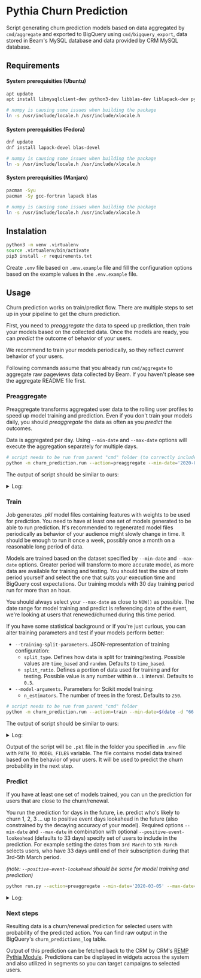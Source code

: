 # Pythia Churn Prediction

Script generating churn prediction models based on data aggregated by `cmd/aggregate` and exported to BigQuery using `cmd/bigquery_export`, data stored in Beam's MySQL database and data provided by CRM MySQL database.

## Requirements

#### System prerequisities (Ubuntu)

```bash
apt update
apt install libmysqlclient-dev python3-dev libblas-dev liblapack-dev python3-venv

# numpy is causing some issues when building the package
ln -s /usr/include/locale.h /usr/include/xlocale.h

```

#### System prerequisities (Fedora)

```bash
dnf update
dnf install lapack-devel blas-devel

# numpy is causing some issues when building the package
ln -s /usr/include/locale.h /usr/include/xlocale.h
```

#### System prerequisities (Manjaro)

```bash
pacman -Syu
pacman -Sy gcc-fortran lapack blas

# numpy is causing some issues when building the package
ln -s /usr/include/locale.h /usr/include/xlocale.h
```

## Instalation

```bash
python3 -m venv .virtualenv
source .virtualenv/bin/activate
pip3 install -r requirements.txt
```

Create `.env` file based on `.env.example` file and fill the configuration options based on the example values in the `.env.example` file.

## Usage

Churn prediction works on train/predict flow. There are multiple steps to set up in your pipeline to get the churn prediction.

First, you need to *preaggregate* the data to speed up prediction, then *train* your models based on the collected data. Once the models are ready, you can *predict* the outcome of behavior of your users.

We recommend to train your models periodically, so they reflect *current* behavior of your users.

Following commands assume that you already run `cmd/aggregate` to aggregate raw pageviews data collected by Beam. If you haven't please see the aggregate README file first.

### Preaggregate

Preaggregate transforms aggregated user data to the rolling user profiles to speed up model training and prediction. Even if you don't train your models daily, you should *preaggregate* the data as often as you *predict* the outcomes.

Data is aggregated per day. Using `--min-date` and `--max-date` options will execute the aggregation separately for multiple days.

```bash
# script needs to be run from parent "cmd" folder (to correctly include other modules such as "prediction_commons")
python -m churn_prediction.run --action=preaggregate --min-date='2020-03-05' --max-date='2020-03-05'
```

The output of script should be similar to ours:

<details>

<summary>Log:</summary>

```
2020-07-26 14:32:28,387 [INFO] __main__ - CHURN PREDICTION
2020-07-26 14:32:30,561 [INFO] __main__ - Table rolling_daily_user_profile already exists
2020-07-26 14:32:30,561 [INFO] __main__ - Starting with preaggregation for date range 2020-03-05 - 2020-03-05
22504 out of 22504 rows loaded.:32:44,284 [INFO] pandas_gbq.gbq -
1it [00:04,  4.08s/it]
2020-07-26 14:33:49,650 [INFO] __main__ - Date 2020-03-05 00:00:00 succesfully aggregated & uploaded to BQ
```

</details>

### Train

Job generates *.pkl* model files containing features with weights to be used for prediction. You need to have at least one set of models generated to be able to run prediction. It's recommended to regenerated model files periodically as behavior of your audience might slowly change in time. It should be enough to run it once a week, possibly once a month on a reasonable long period of data.

Models are trained based on the dataset specified by `--min-date` and `--max-date` options. Greater period will transform to more accurate model, as more data are available for training and testing. You should test the size of *train* period yourself and select the one that suits your execution time and BigQuery cost expectations. Our training models with 30 day training period run for more than an hour.

You should always select your `--max-date` as close to `NOW()` as possible.  The date range for model training and predict is referencing date of the event, we're looking at users that renewed/churned during this time period.

If you have some statistical background or if you're just curious, you can alter training parameters and test if your models perform better:

- `--training-split-parameters`. JSON-representation of training configuration:
    - `split_type`. Defines how data is split for training/testing. Possible values are `time_based` and `random`. Defaults to `time_based`.
    - `split_ratio`. Defines a portion of data used for training and for testing. Possible value is any number within `0..1` interval. Defaults to `0.5`.
- `--model-arguments`. Parameters for Scikit model training:
    - `n_estimators`. The number of trees in the forest. Defaults to `250`.

```bash
# script needs to be run from parent "cmd" folder
python -m churn_prediction.run --action=train --min-date=$(date -d "66 days ago" --rfc-3339=date) --max-date=$(date -d "33 days ago" --rfc-3339=date)
```

The output of script should be similar to ours:

<details>

<summary>Log:</summary>

```
2020-07-03 14:59:03,102 [INFO] __main__ - CHURN PREDICTION
2020-07-03 14:59:04,909 [INFO] __main__ - Executing training pipeline
2020-07-03 14:59:04,910 [INFO] __main__ -   * Loading user profiles
2020-07-03 15:01:55,318 [INFO] __main__ -   * Processing user profiles
2020-07-03 15:03:29,790 [INFO] __main__ -   * Filtering user profiles
2020-07-03 15:03:29,858 [INFO] __main__ -   * Normalizing user profiles
2020-07-03 15:03:31,012 [INFO] __main__ -   * Feature normalization success
2020-07-03 15:03:31,012 [INFO] __main__ -   * Query finished, processing retrieved data
2020-07-03 15:03:31,012 [INFO] __main__ -   * Retrieved initial user profiles frame from DB
2020-07-03 15:03:31,991 [INFO] __main__ - Successfully added global context features from mysql
2020-07-03 15:03:36,589 [INFO] __main__ - Successfully added user payment history features from mysql
/home/rootpd/gospace/src/gitlab.com/remp/pythia/cmd/churn_prediction/.virtualenv/lib/python3.8/site-packages/pandas/core/frame.py:4252: SettingWithCopyWarning:
A value is trying to be set on a copy of a slice from a DataFrame

See the caveats in the documentation: http://pandas.pydata.org/pandas-docs/stable/user_guide/indexing.html#returning-a-view-versus-a-copy
  return super().fillna(
2020-07-03 15:03:36,692 [INFO] __main__ -   * Initial data validation success
run.py:396: SettingWithCopyWarning:
A value is trying to be set on a copy of a slice from a DataFrame

See the caveats in the documentation: http://pandas.pydata.org/pandas-docs/stable/user_guide/indexing.html#returning-a-view-versus-a-copy
  data[~(data.isin(self.category_list_dict[data.name]))] = 'Unknown'
2020-07-03 15:03:37,032 [INFO] __main__ -   * Dummy variables generation success
2020-07-03 15:03:37,380 [INFO] __main__ -   * Numeric variables handling success
2020-07-03 15:03:37,503 [INFO] __main__ -   * user_profiles artifact dropped
2020-07-03 15:03:37,606 [INFO] __main__ -   * Commencing model training
2020-07-03 15:04:26,009 [INFO] __main__ -   * Model training complete, generating outcome frame
2020-07-03 15:04:29,970 [INFO] __main__ -   * Outcome frame generated
2020-07-03 15:04:29,970 [INFO] __main__ - Training ready, dumping to file
2020-07-03 15:04:30,208 [INFO] __main__ - Saved to /home/rootpd/workspace/pythia/models/model_2020-02-03.pkl
2020-07-03 15:04:30,208 [INFO] __main__ -   * X_train artifact dropped
2020-07-03 15:04:30,208 [INFO] __main__ -   * Y_train artifact dropped
2020-07-03 15:04:30,209 [INFO] __main__ -   * X_test artifact dropped
2020-07-03 15:04:30,209 [INFO] __main__ -   * Y_test artifact dropped
{'precision': {'churn_train': 0.99258114374034, 'renewal_train': 0.9911504424778761, 'churn_test': 0.6848184818481848, 'renewal_test': 0.8695103255478402}, 'recall': {'churn_train': 0.9488770685579196, 'renewal_train': 0.9987628865979381, 'churn_test': 0.12541553339377456, 'renewal_test': 0.9901925545571245}, 'f1_score': {'churn_train': 0.97023719595105, 'renewal_train': 0.9949421037767336, 'churn_test': 0.21200510855683274, 'renewal_test': 0.9259357069118671}, 'suport': {'churn_train': 3384.0, 'renewal_train': 19400.0, 'churn_test': 3309.0, 'renewal_test': 19475.0}}
```

</details>

Output of the script will be `.pkl` file in the folder you specified in `.env` file with `PATH_TO_MODEL_FILES` variable. The file contains model data trained based on the behavior of your users. It will be used to predict the churn probability in the next step.

### Predict

If you have at least one set of models trained, you can un the prediction for users that are close to the churn/renewal.

You run the prediction for days in the future, i.e. predict who's likely to churn 1, 2, 3 ... up to positive event days lookahead in the future (also constrained by the decaying accuracy of your model). Required options `--min-date` and `--max-date` in combination with optional `--positive-event-lookeahead` (defaults to 33 days) specify set of users to include in the prediction. For example setting the dates from `3rd March` to `5th March` selects users, who have 33 days until end of their subscription during that 3rd-5th March period.

*(note: `--positive-event-lookahead` should be same for model training and prediction)*

```bash
python run.py --action=preaggregate --min-date='2020-03-05' --max-date='2020-03-05'
```

<details>

<summary>Log:</summary>

```

```

</details>

### Next steps

Resulting data is a churn/renewal prediction for selected users with probability of the predicted action. You can find raw output in the BigQuery's `churn_predictions_log` table.

Output of this prediction can be fetched back to the CRM by CRM's [REMP Pythia Module](https://github.com/remp2020/crm-remp-pythia-module). Predictions can be displayed in widgets across the system and also utilized in segments so you can target campaigns to selected users.
